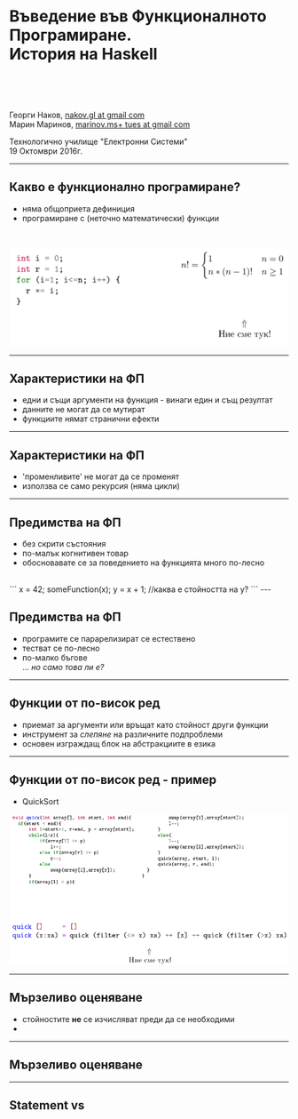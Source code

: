 <!--
    page_number:true
    *page_number:false
-->

Въведение във 
Функционалното Програмиране.  
История на Haskell
==

<br>
<br>
<br>

Георги Наков, [nakov.gl at gmail com](mailto:nakov.gl+tues@gmail.com)  
Марин Маринов, [marinov.ms+ tues at gmail com](mailto:marinov.ms+tues@gmail.com)
   
Технологично училище "Електронни Системи"  
19 Октомври 2016г.

---
## Какво е функционално програмиране?
- няма общоприета дефиниция
- програмиране с (неточно математически) функции
<br>

<p align="centered">
  <img src="./intro-fn.png" width="700"/>
</p>

---

## Характеристики на ФП
- едни и същи аргументи на функция - винаги един и същ резултат
- данните не могат да се мутират
- функциите нямат странични ефекти

---

## Характеристики на ФП
- 'променливите' не могат да се променят
- използва се само рекурсия (няма цикли)

---

## Предимства на ФП
- без скрити състояния
- по-малък когнитивен товар
- обосновавате се за поведението на функцията много по-лесно
<br>
```
 x = 42;
 someFunction(x);
 y = x + 1;
 //каква е стойността на y?
```
---

## Предимства на ФП
- програмите се парарелизират се естествено
- тестват се по-лесно
- по-малко бъгове
<br>... *но само това ли е?*

---
## Функции от по-висок ред
- приемат за аргументи или връщат като стойност други функции
- инструмент за *слепяне* на различните подпроблеми
- основен изграждащ блок на абстракциите в езика


---
## Функции от по-висок ред - пример
- QuickSort
<p align="centered">
  <img src="./qsort.png" width="700"/>
</p>

---
## Мързеливо оценяване
- стойностите **не** се изчисляват преди да се необходими
- 
---
## Мързеливо оценяване
---
## Statement vs 	